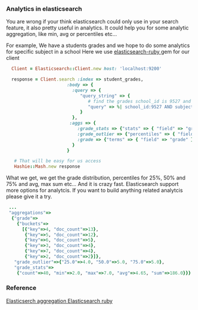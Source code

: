 ### Analytics in elasticsearch
You are wrong if your think elasticsearch could only use in your search feature, it also pretty useful in analytics.
It could help you for some analytic aggregation, like min, avg or percentiles etc...

For example, We have a students grades and we hope to do some analytics for specific subject in a school
Here we use [ elasticsearch-ruby ](https://github.com/elasticsearch/elasticsearch-ruby) gem for our client

```ruby
  Client = Elasticsearch::Client.new host: 'localhost:9200'

  response = Client.search :index => student_grades,
                       :body => {
                         :query => {
                            "query_string" => {
                               # find the grades school_id is 9527 and subject_group is mathematics
                               "query" => %| school_id:9527 AND subject_group:'mathematics' |
                            }
                         },
                        :aggs => {
                           :grade_stats => {"stats" => { "field" => "grade"} },
                           :grade_outlier => {"percentiles" => { "field" => "grade", "percents" => [25, 50, 75]} },
                           :grade => {"terms" => { "field" => "grade" } }
                         }
                       }

   # That will be easy for us access
   Hashie::Mash.new response
```

What we get, we get the grade distribution, percentiles for 25%, 50% and 75% and avg, max sum etc...
And it is crazy fast. Elasticsearch support more options for analytcis. If you want to build anything related analytcis please give it a try.

```ruby
 ...
 "aggregations"=>
  {"grade"=>
    {"buckets"=>
      [{"key"=>4, "doc_count"=>13},
       {"key"=>5, "doc_count"=>12},
       {"key"=>6, "doc_count"=>5},
       {"key"=>3, "doc_count"=>4},
       {"key"=>7, "doc_count"=>4},
       {"key"=>2, "doc_count"=>2}]},
   "grade_outlier"=>{"25.0"=>4.0, "50.0"=>5.0, "75.0"=>5.0},
   "grade_stats"=>
    {"count"=>40, "min"=>2.0, "max"=>7.0, "avg"=>4.65, "sum"=>186.0}}}
```

### Reference
[ Elasticserch aggregation ](http://www.elasticsearch.org/guide/en/elasticsearch/reference/current/search-aggregations-metrics-stats-aggregation.html)
[ Elasticsearch ruby ](https://github.com/elasticsearch/elasticsearch-ruby)
